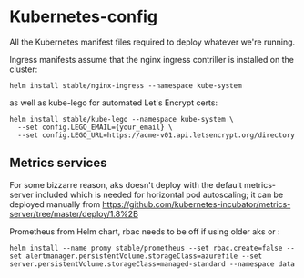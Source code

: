 # Kubernetes-config
All the Kubernetes manifest files required to deploy whatever we're running.

Ingress manifests assume that the nginx ingress contriller is installed on the cluster:
```
helm install stable/nginx-ingress --namespace kube-system
```

as well as kube-lego for automated Let's Encrypt certs:
```
helm install stable/kube-lego --namespace kube-system \
  --set config.LEGO_EMAIL={your_email} \
  --set config.LEGO_URL=https://acme-v01.api.letsencrypt.org/directory
```

## Metrics services

For some bizzarre reason, aks doesn't deploy with the default metrics-server included which is needed for horizontal pod autoscaling; it can be deployed manually from https://github.com/kubernetes-incubator/metrics-server/tree/master/deploy/1.8%2B


Prometheus from Helm chart, rbac needs to be off if using older aks or :
```
helm install --name promy stable/prometheus --set rbac.create=false --set alertmanager.persistentVolume.storageClass=azurefile --set server.persistentVolume.storageClass=managed-standard --namespace data
```

